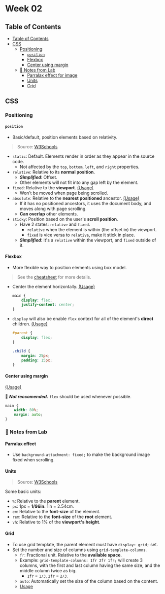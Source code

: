 # Week 02

## Table of Contents

- [Table of Contents](#table-of-contents)
- [CSS](#css)
	- [Positioning](#positioning)
		- [`position`](#position)
		- [Flexbox](#flexbox)
		- [Center using margin](#center-using-margin)
	- [:memo: Notes from Lab](#memo-notes-from-lab)
		- [Parralax effect for image](#parralax-effect-for-image)
		- [Units](#units)
		- [Grid](#grid)

## CSS

### Positioning

#### `position`

- Basic/default, position elements based on relativity.

> Source: [W3Schools](https://www.w3schools.com/css/css_positioning.asp)

- `static`: Default. Elements render in order as they appear in the source code.
	- Not affected by the `top`, `bottom`, `left`, and `right` properties.
- `relative`: Relative to its **normal position**.
	- _**Simplified**_: Offset.
	- Other elements will not fit into any gap left by the element.
- `fixed`: Relative to the **viewport**. [(Usage)](styles/style.css?plain=1#L16)
	- Won't be moved when page being scrolled.
- `absolute`: Relative to the **nearest positioned** ancestor. [(Usage)](styles/style.css?plain=1#L30)
	- If it has no positioned ancestors, it uses the document body, and moves along with page scrolling.
	- **Can overlap** other elements.
- `sticky`: Position based on the user's **scroll position**.
	- Have 2 states: `relative` and `fixed`.
		- `relative` when the element is within (the offset in) the viewport.
		- `fixed` is vice versa to `relative`, make it stick in place.
	- _**Simplified**_: It's a `relative` within the viewport, and `fixed` outside of it.

#### Flexbox

- More flexible	way to position elements using box model.

> See the [cheatsheet](../doc/CSS_Cheatsheet_2.jpg) for more details.

- Center the element horizontally. [(Usage)](styles/style.css?plain=1#L58)

	```css
	main {
		display: flex;
		justify-content: center;
	}
	```

- `display` will also be enable `flex` context for all of the element's **direct** children. [(Usage)](styles/style.css?plain=1#L81)

	```css
	#parent {
		display: flex;
	}

	.child {
		margin: 25px;
		padding: 15px;
	}
	```

#### Center using margin

[(Usage)](styles/style.css?plain=1#L76)

:no_entry_sign: _**Not reccomended.**_ `flex` should be used whenever possible.

```css
main {
	width: 80%;
	margin: auto;
}
```

### :memo: Notes from Lab

#### Parralax effect

- Use `background-attachment: fixed;` to make the background image fixed when scrolling.

#### Units

> Source: [W3Schools](https://www.w3schools.com/cssref/css_units.php)

Some basic units:

- `%`: Relative to the **parent** element.
- `px`: 1px = **1/96in**. 1in = 2.54cm.
- `em`: Relative to the **font-size** of the element.
- `rem`: Relative to the **font-size** of the **root** element.
- `vh`: Relative to 1% of the **viewport's height**.

#### Grid

- To use grid template, the parent element must have `display: grid;` set.
- Set the number and size of columns using `grid-template-columns`.
	- `fr`: Fractional unit. Relative to the **available space**.
	- Example: `grid-template-columns: 1fr 2fr 1fr;` will create 3 columns, with the first and last column having the same size, and the middle column twice as big.
		- `1fr` = `1/3`, `2fr` = `2/3`.
	- `auto`: Automatically set the size of the column based on the content.
	- [Usage](../../L/w02/styles/style-lec.css?plain=1#L96)
